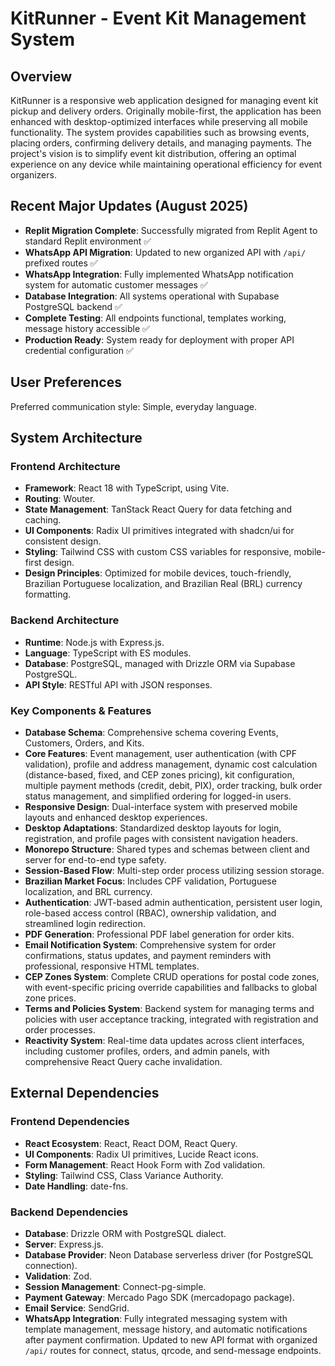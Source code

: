 # KitRunner - Event Kit Management System

## Overview
KitRunner is a responsive web application designed for managing event kit pickup and delivery orders. Originally mobile-first, the application has been enhanced with desktop-optimized interfaces while preserving all mobile functionality. The system provides capabilities such as browsing events, placing orders, confirming delivery details, and managing payments. The project's vision is to simplify event kit distribution, offering an optimal experience on any device while maintaining operational efficiency for event organizers.

## Recent Major Updates (August 2025)
- **Replit Migration Complete**: Successfully migrated from Replit Agent to standard Replit environment ✅
- **WhatsApp API Migration**: Updated to new organized API with `/api/` prefixed routes ✅
- **WhatsApp Integration**: Fully implemented WhatsApp notification system for automatic customer messages ✅
- **Database Integration**: All systems operational with Supabase PostgreSQL backend ✅
- **Complete Testing**: All endpoints functional, templates working, message history accessible ✅
- **Production Ready**: System ready for deployment with proper API credential configuration ✅

## User Preferences
Preferred communication style: Simple, everyday language.

## System Architecture

### Frontend Architecture
- **Framework**: React 18 with TypeScript, using Vite.
- **Routing**: Wouter.
- **State Management**: TanStack React Query for data fetching and caching.
- **UI Components**: Radix UI primitives integrated with shadcn/ui for consistent design.
- **Styling**: Tailwind CSS with custom CSS variables for responsive, mobile-first design.
- **Design Principles**: Optimized for mobile devices, touch-friendly, Brazilian Portuguese localization, and Brazilian Real (BRL) currency formatting.

### Backend Architecture
- **Runtime**: Node.js with Express.js.
- **Language**: TypeScript with ES modules.
- **Database**: PostgreSQL, managed with Drizzle ORM via Supabase PostgreSQL.
- **API Style**: RESTful API with JSON responses.

### Key Components & Features
- **Database Schema**: Comprehensive schema covering Events, Customers, Orders, and Kits.
- **Core Features**: Event management, user authentication (with CPF validation), profile and address management, dynamic cost calculation (distance-based, fixed, and CEP zones pricing), kit configuration, multiple payment methods (credit, debit, PIX), order tracking, bulk order status management, and simplified ordering for logged-in users.
- **Responsive Design**: Dual-interface system with preserved mobile layouts and enhanced desktop experiences.
- **Desktop Adaptations**: Standardized desktop layouts for login, registration, and profile pages with consistent navigation headers.
- **Monorepo Structure**: Shared types and schemas between client and server for end-to-end type safety.
- **Session-Based Flow**: Multi-step order process utilizing session storage.
- **Brazilian Market Focus**: Includes CPF validation, Portuguese localization, and BRL currency.
- **Authentication**: JWT-based admin authentication, persistent user login, role-based access control (RBAC), ownership validation, and streamlined login redirection.
- **PDF Generation**: Professional PDF label generation for order kits.
- **Email Notification System**: Comprehensive system for order confirmations, status updates, and payment reminders with professional, responsive HTML templates.
- **CEP Zones System**: Complete CRUD operations for postal code zones, with event-specific pricing override capabilities and fallbacks to global zone prices.
- **Terms and Policies System**: Backend system for managing terms and policies with user acceptance tracking, integrated with registration and order processes.
- **Reactivity System**: Real-time data updates across client interfaces, including customer profiles, orders, and admin panels, with comprehensive React Query cache invalidation.

## External Dependencies

### Frontend Dependencies
- **React Ecosystem**: React, React DOM, React Query.
- **UI Components**: Radix UI primitives, Lucide React icons.
- **Form Management**: React Hook Form with Zod validation.
- **Styling**: Tailwind CSS, Class Variance Authority.
- **Date Handling**: date-fns.

### Backend Dependencies
- **Database**: Drizzle ORM with PostgreSQL dialect.
- **Server**: Express.js.
- **Database Provider**: Neon Database serverless driver (for PostgreSQL connection).
- **Validation**: Zod.
- **Session Management**: Connect-pg-simple.
- **Payment Gateway**: Mercado Pago SDK (mercadopago package).
- **Email Service**: SendGrid.
- **WhatsApp Integration**: Fully integrated messaging system with template management, message history, and automatic notifications after payment confirmation. Updated to new API format with organized `/api/` routes for connect, status, qrcode, and send-message endpoints.